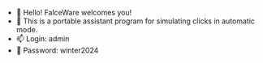- 👋 Hello! FalceWare welcomes you!
- 🌱 This is a portable assistant program for simulating clicks in automatic mode.
- 📫 Login: admin
- 💞️ Password: winter2024

<!---
version 2.1.4 | december 30 2023year
--->
